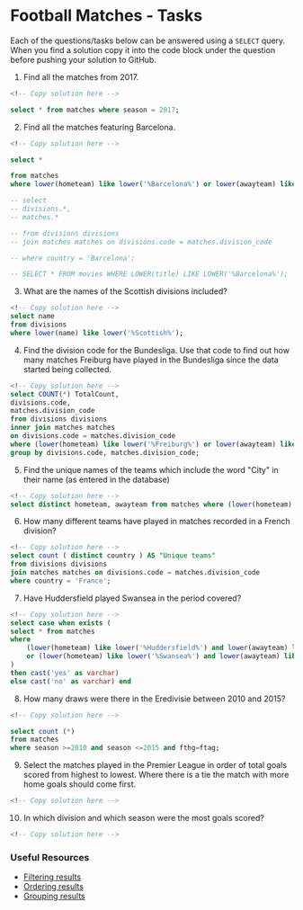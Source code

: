 # Football Matches - Tasks

Each of the questions/tasks below can be answered using a `SELECT` query. When you find a solution copy it into the code block under the question before pushing your solution to GitHub.

1) Find all the matches from 2017.

```sql
<!-- Copy solution here -->

select * from matches where season = 2017;
```

2) Find all the matches featuring Barcelona.

```sql
<!-- Copy solution here -->

select *

from matches
where lower(hometeam) like lower('%Barcelona%') or lower(awayteam) like lower('%Barcelona%') ;

-- select 
-- divisions.*,
-- matches.*

-- from divisions divisions
-- join matches matches on divisions.code = matches.division_code

-- where country = 'Barcelona';

-- SELECT * FROM movies WHERE LOWER(title) LIKE LOWER('%Barcelona%');

```

3) What are the names of the Scottish divisions included?

```sql
<!-- Copy solution here -->
select name
from divisions
where lower(name) like lower('%Scottish%');

```

4) Find the division code for the Bundesliga. Use that code to find out how many matches Freiburg have played in the Bundesliga since the data started being collected.

```sql
<!-- Copy solution here -->
select COUNT(*) TotalCount,
divisions.code,
matches.division_code
from divisions divisions
inner join matches matches 
on divisions.code = matches.division_code
where (lower(hometeam) like lower('%Freiburg%') or lower(awayteam) like lower('%Freiburg%')) and (lower(name) like lower('%Bundesliga%')) 
group by divisions.code, matches.division_code;

```

5) Find the unique names of the teams which include the word "City" in their name (as entered in the database)

```sql
<!-- Copy solution here -->
select distinct hometeam, awayteam from matches where (lower(hometeam) like lower('%City%') or lower(awayteam) like lower('%City%'));


```

6) How many different teams have played in matches recorded in a French division?

```sql
<!-- Copy solution here -->
select count ( distinct country ) AS "Unique teams" 
from divisions divisions
join matches matches on divisions.code = matches.division_code
where country = 'France';

```

7) Have Huddersfield played Swansea in the period covered?

```sql
<!-- Copy solution here -->
select case when exists (
select * from matches 
where 
	(lower(hometeam) like lower('%Huddersfield%') and lower(awayteam) like lower('%Swansea%')) 
	or (lower(hometeam) like lower('%Swansea%') and lower(awayteam) like lower('%Huddersfield%'))
)
then cast('yes' as varchar)
else cast('no' as varchar) end


```

8) How many draws were there in the Eredivisie between 2010 and 2015?

```sql
<!-- Copy solution here -->

select count (*)
from matches 
where season >=2010 and season <=2015 and fthg=ftag;

```

9) Select the matches played in the Premier League in order of total goals scored from highest to lowest. Where there is a tie the match with more home goals should come first.

```sql
<!-- Copy solution here -->


```

10) In which division and which season were the most goals scored?

```sql
<!-- Copy solution here -->


```

### Useful Resources

- [Filtering results](https://www.w3schools.com/sql/sql_where.asp)
- [Ordering results](https://www.w3schools.com/sql/sql_orderby.asp)
- [Grouping results](https://www.w3schools.com/sql/sql_groupby.asp)